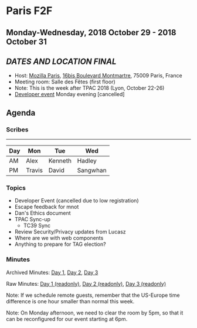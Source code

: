 # Paris F2F
## Monday-Wednesday, 2018 October 29 - 2018 October 31
## ***DATES AND LOCATION FINAL***

* Host: [Mozilla Paris](https://wiki.mozilla.org/Paris), [16bis Boulevard Montmartre](https://goo.gl/maps/EH3LCW45SXM2), 75009 Paris, France 
* Meeting room: Salle des Fêtes (first floor)
* Note: This is the week after TPAC 2018 (Lyon, October 22-26)
* [Developer event](https://ti.to/w3c-tag/meet-the-tag-paris) Monday evening [cancelled]

## Agenda

### Scribes

----
| Day | Mon | Tue | Wed |
|-----|-----|-----|-----|
| AM  | Alex | Kenneth | Hadley
| PM | Travis | David | Sangwhan 

### Topics

* Developer Event (cancelled due to low registration)
* Escape feedback for mnot
* Dan's Ethics document
* TPAC Sync-up
  * TC39 Sync
* Review Security/Privacy updates from Lucasz
* Where are we with web components
* Anything to prepare for TAG election?

### Minutes

Archived Minutes: [Day 1](10-29-minutes.md), [Day 2](10-30-minutes.md), [Day 3](10-31-minutes.md)

Raw Minutes: [Day 1 (readonly)](https://cryptpad.w3ctag.org/code/#/2/code/view/zNQe+119etHZn7DodZ+x4FbnflcaBVek11+s6x5xN3M/), [Day 2 (readonly)](https://cryptpad.w3ctag.org/code/#/2/code/view/7wU1dtMh-ZlW97EI4Qi98Z62iDVLueV0EgLwp0sHYsA/), [Day 3 (readonly)](https://cryptpad.w3ctag.org/code/#/2/code/view/WyIkMYqgSCMIb7L-5RapR0I0nim+kb2CEa0Bx7ydmGU/)

Note: If we schedule remote guests, remember that the US-Europe time difference is one hour smaller than normal this week.

Note: On Monday afternoon, we need to clear the room by 5pm, so that it can be reconfigured for our event starting at 6pm.

